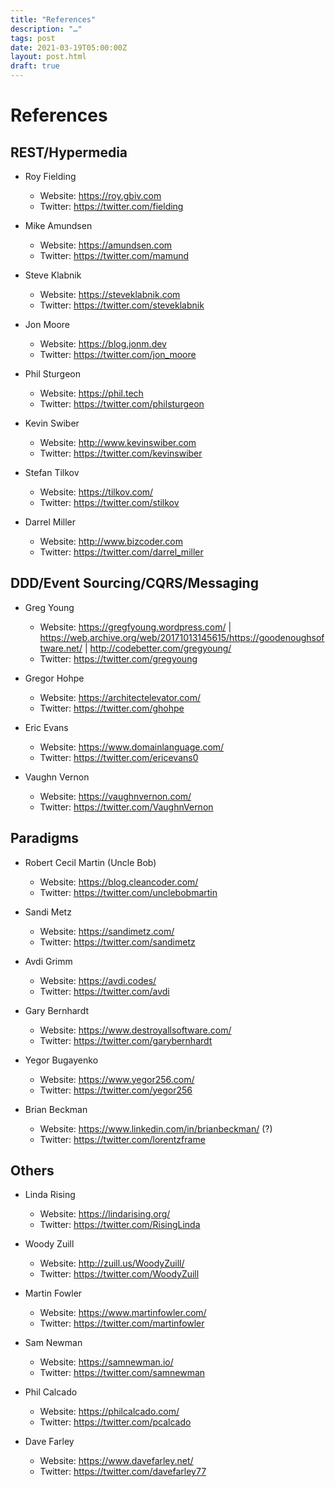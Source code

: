 ```yaml
---
title: "References"
description: "…"
tags: post
date: 2021-03-19T05:00:00Z
layout: post.html
draft: true
---
```


# References

## REST/Hypermedia

- Roy Fielding
  - Website: <https://roy.gbiv.com>
  - Twitter: <https://twitter.com/fielding>

- Mike Amundsen
  - Website: <https://amundsen.com>
  - Twitter: <https://twitter.com/mamund>

- Steve Klabnik
  - Website: <https://steveklabnik.com>
  - Twitter: <https://twitter.com/steveklabnik>

- Jon Moore
  - Website: <https://blog.jonm.dev>
  - Twitter: <https://twitter.com/jon_moore>

- Phil Sturgeon
  - Website: <https://phil.tech>
  - Twitter: <https://twitter.com/philsturgeon>

- Kevin Swiber
  - Website: <http://www.kevinswiber.com>
  - Twitter: <https://twitter.com/kevinswiber>

- Stefan Tilkov
  - Website: <https://tilkov.com/>
  - Twitter: <https://twitter.com/stilkov>

- Darrel Miller
  - Website: <http://www.bizcoder.com>
  - Twitter: <https://twitter.com/darrel_miller>

## DDD/Event Sourcing/CQRS/Messaging

- Greg Young
  - Website: <https://gregfyoung.wordpress.com/> | <https://web.archive.org/web/20171013145615/https://goodenoughsoftware.net/> | <http://codebetter.com/gregyoung/>
  - Twitter: <https://twitter.com/gregyoung>

- Gregor Hohpe
  - Website: <https://architectelevator.com/>
  - Twitter: <https://twitter.com/ghohpe>

- Eric Evans
  - Website: <https://www.domainlanguage.com/>
  - Twitter: <https://twitter.com/ericevans0>

- Vaughn Vernon
  - Website: <https://vaughnvernon.com/>
  - Twitter: <https://twitter.com/VaughnVernon>

## Paradigms

- Robert Cecil Martin (Uncle Bob)
  - Website: <https://blog.cleancoder.com/>
  - Twitter: <https://twitter.com/unclebobmartin>

- Sandi Metz
  - Website: <https://sandimetz.com/>
  - Twitter: <https://twitter.com/sandimetz>

- Avdi Grimm
  - Website: <https://avdi.codes/>
  - Twitter: <https://twitter.com/avdi>

- Gary Bernhardt
  - Website: <https://www.destroyallsoftware.com/>
  - Twitter: <https://twitter.com/garybernhardt>

- Yegor Bugayenko
  - Website: <https://www.yegor256.com/>
  - Twitter: <https://twitter.com/yegor256>

- Brian Beckman
  - Website: <https://www.linkedin.com/in/brianbeckman/> (?)
  - Twitter: <https://twitter.com/lorentzframe>

## Others

- Linda Rising
  - Website: <https://lindarising.org/>
  - Twitter: <https://twitter.com/RisingLinda>

- Woody Zuill
  - Website: <http://zuill.us/WoodyZuill/>
  - Twitter: <https://twitter.com/WoodyZuill>

- Martin Fowler
  - Website: <https://www.martinfowler.com/>
  - Twitter: <https://twitter.com/martinfowler>

- Sam Newman
  - Website: <https://samnewman.io/>
  - Twitter: <https://twitter.com/samnewman>

- Phil Calcado
  - Website: <https://philcalcado.com/>
  - Twitter: <https://twitter.com/pcalcado>

- Dave Farley
  - Website: <https://www.davefarley.net/>
  - Twitter: <https://twitter.com/davefarley77>
